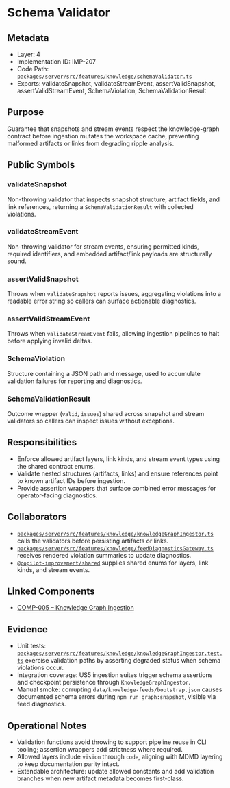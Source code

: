 # Schema Validator

## Metadata
- Layer: 4
- Implementation ID: IMP-207
- Code Path: [`packages/server/src/features/knowledge/schemaValidator.ts`](../../../packages/server/src/features/knowledge/schemaValidator.ts)
- Exports: validateSnapshot, validateStreamEvent, assertValidSnapshot, assertValidStreamEvent, SchemaViolation, SchemaValidationResult

## Purpose
Guarantee that snapshots and stream events respect the knowledge-graph contract before ingestion mutates the workspace cache, preventing malformed artifacts or links from degrading ripple analysis.

## Public Symbols

### validateSnapshot
Non-throwing validator that inspects snapshot structure, artifact fields, and link references, returning a `SchemaValidationResult` with collected violations.

### validateStreamEvent
Non-throwing validator for stream events, ensuring permitted kinds, required identifiers, and embedded artifact/link payloads are structurally sound.

### assertValidSnapshot
Throws when `validateSnapshot` reports issues, aggregating violations into a readable error string so callers can surface actionable diagnostics.

### assertValidStreamEvent
Throws when `validateStreamEvent` fails, allowing ingestion pipelines to halt before applying invalid deltas.

### SchemaViolation
Structure containing a JSON path and message, used to accumulate validation failures for reporting and diagnostics.

### SchemaValidationResult
Outcome wrapper (`valid`, `issues`) shared across snapshot and stream validators so callers can inspect issues without exceptions.

## Responsibilities
- Enforce allowed artifact layers, link kinds, and stream event types using the shared contract enums.
- Validate nested structures (artifacts, links) and ensure references point to known artifact IDs before ingestion.
- Provide assertion wrappers that surface combined error messages for operator-facing diagnostics.

## Collaborators
- [`packages/server/src/features/knowledge/knowledgeGraphIngestor.ts`](../../../packages/server/src/features/knowledge/knowledgeGraphIngestor.ts) calls the validators before persisting artifacts or links.
- [`packages/server/src/features/knowledge/feedDiagnosticsGateway.ts`](../../../packages/server/src/features/knowledge/feedDiagnosticsGateway.ts) receives rendered violation summaries to update diagnostics.
- [`@copilot-improvement/shared`](../../../packages/shared/src/contracts) supplies shared enums for layers, link kinds, and stream events.

## Linked Components
- [COMP-005 – Knowledge Graph Ingestion](../../layer-3/knowledge-graph-ingestion.mdmd.md#imp207-schemavalidator)

## Evidence
- Unit tests: [`packages/server/src/features/knowledge/knowledgeGraphIngestor.test.ts`](../../../packages/server/src/features/knowledge/knowledgeGraphIngestor.test.ts) exercise validation paths by asserting degraded status when schema violations occur.
- Integration coverage: US5 ingestion suites trigger schema assertions and checkpoint persistence through `KnowledgeGraphIngestor`.
- Manual smoke: corrupting `data/knowledge-feeds/bootstrap.json` causes documented schema errors during `npm run graph:snapshot`, visible via feed diagnostics.

## Operational Notes
- Validation functions avoid throwing to support pipeline reuse in CLI tooling; assertion wrappers add strictness where required.
- Allowed layers include `vision` through `code`, aligning with MDMD layering to keep documentation parity intact.
- Extendable architecture: update allowed constants and add validation branches when new artifact metadata becomes first-class.
